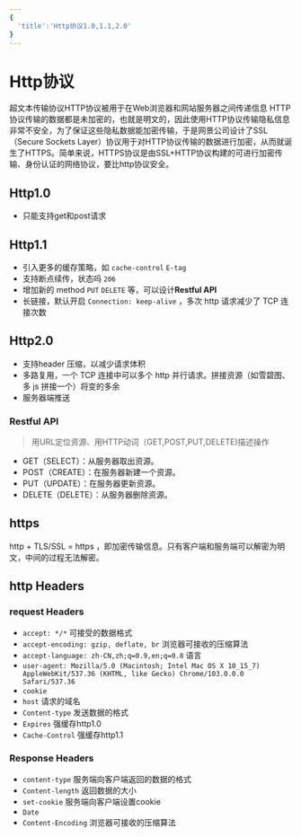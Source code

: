 ```yaml
---
{
  'title':'Http协议1.0,1.1,2.0'
}
---
```

# Http协议

超文本传输协议HTTP协议被用于在Web浏览器和网站服务器之间传递信息
HTTP协议传输的数据都是未加密的，也就是明文的，因此使用HTTP协议传输隐私信息非常不安全，为了保证这些隐私数据能加密传输，于是网景公司设计了SSL（Secure Sockets Layer）协议用于对HTTP协议传输的数据进行加密，从而就诞生了HTTPS。简单来说，HTTPS协议是由SSL+HTTP协议构建的可进行加密传输、身份认证的网络协议，要比http协议安全。

## Http1.0

- 只能支持get和post请求

## Http1.1

- 引入更多的缓存策略，如 `cache-control` `E-tag`
- 支持断点续传，状态吗 `206`
- 增加新的 method `PUT` `DELETE` 等，可以设计**Restful API**
- 长链接，默认开启 `Connection: keep-alive` ，多次 http 请求减少了 TCP 连接次数

## Http2.0

- 支持header 压缩，以减少请求体积
- 多路复用，一个 TCP 连接中可以多个 http 并行请求。拼接资源（如雪碧图、多 js 拼接一个）将变的多余
- 服务器端推送

### Restful API

> 用URL定位资源、用HTTP动词（GET,POST,PUT,DELETE)描述操作

- GET（SELECT）：从服务器取出资源。
- POST（CREATE）：在服务器新建一个资源。
- PUT（UPDATE）：在服务器更新资源。
- DELETE（DELETE）：从服务器删除资源。

## https

http + TLS/SSL = https ，即加密传输信息。只有客户端和服务端可以解密为明文，中间的过程无法解密。

## http Headers

### request Headers

- `accept: */*` 可接受的数据格式
- `accept-encoding: gzip, deflate, br` 浏览器可接收的压缩算法
- `accept-language: zh-CN,zh;q=0.9,en;q=0.8` 语言
- `user-agent: Mozilla/5.0 (Macintosh; Intel Mac OS X 10_15_7) AppleWebKit/537.36 (KHTML, like Gecko) Chrome/103.0.0.0 Safari/537.36`
- `cookie`
- `host` 请求的域名
- `Content-type` 发送数据的格式
- `Expires` 强缓存http1.0
- `Cache-Control` 强缓存http1.1

### Response Headers

- `content-type` 服务端向客户端返回的数据的格式
- `Content-length` 返回数据的大小
- `set-cookie` 服务端向客户端设置cookie
- `Date`
- `Content-Encoding` 浏览器可接收的压缩算法
